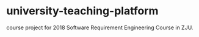 # university-teaching-platform
course project for 2018 Software Requirement Engineering Course in ZJU.
